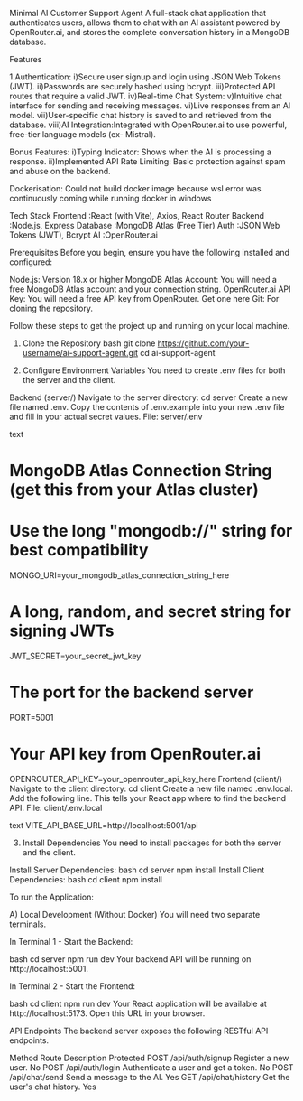 Minimal AI Customer Support Agent
A full-stack chat application that authenticates users, allows them to chat with an AI assistant powered by OpenRouter.ai, and stores the complete conversation history in a MongoDB database.

Features

1.Authentication:
i)Secure user signup and login using JSON Web Tokens (JWT).
ii)Passwords are securely hashed using bcrypt.
iii)Protected API routes that require a valid JWT.
iv)Real-time Chat System:
v)Intuitive chat interface for sending and receiving messages.
vi)Live responses from an AI model.
vii)User-specific chat history is saved to and retrieved from the database.
viii)AI Integration:Integrated with OpenRouter.ai to use powerful, free-tier language models (ex- Mistral).

Bonus Features:
i)Typing Indicator: Shows when the AI is processing a response.
ii)Implemented API Rate Limiting: Basic protection against spam and abuse on the backend.

Dockerisation: Could not build docker image because wsl error was continuously coming while running docker in windows


Tech Stack
Frontend   :React (with Vite), Axios, React Router
Backend    :Node.js, Express
Database   :MongoDB Atlas (Free Tier)
Auth	   :JSON Web Tokens (JWT), Bcrypt
AI	       :OpenRouter.ai



Prerequisites
Before you begin, ensure you have the following installed and configured:

Node.js: Version 18.x or higher
MongoDB Atlas Account: You will need a free MongoDB Atlas account and your connection string.
OpenRouter.ai API Key: You will need a free API key from OpenRouter. Get one here
Git: For cloning the repository.

Follow these steps to get the project up and running on your local machine.

1. Clone the Repository
bash
git clone https://github.com/your-username/ai-support-agent.git
cd ai-support-agent

2. Configure Environment Variables
 You need to create .env files for both the server and the client.

Backend (server/)
Navigate to the server directory: cd server
Create a new file named .env.
Copy the contents of .env.example into your new .env file and fill in your actual secret values.
File: server/.env

text
# MongoDB Atlas Connection String (get this from your Atlas cluster)
# Use the long "mongodb://" string for best compatibility
MONGO_URI=your_mongodb_atlas_connection_string_here

# A long, random, and secret string for signing JWTs
JWT_SECRET=your_secret_jwt_key

# The port for the backend server
PORT=5001

# Your API key from OpenRouter.ai
OPENROUTER_API_KEY=your_openrouter_api_key_here
Frontend (client/)
Navigate to the client directory: cd client
Create a new file named .env.local.
Add the following line. This tells your React app where to find the backend API.
File: client/.env.local

text
VITE_API_BASE_URL=http://localhost:5001/api

3. Install Dependencies
You need to install packages for both the server and the client.

Install Server Dependencies:
bash
cd server
npm install
Install Client Dependencies:
bash
cd client
npm install

To run the Application:

A) Local Development (Without Docker)
 You will need two separate terminals.

In Terminal 1 - Start the Backend:

bash
cd server
npm run dev
Your backend API will be running on http://localhost:5001.

In Terminal 2 - Start the Frontend:

bash
cd client
npm run dev
Your React application will be available at http://localhost:5173. Open this URL in your browser.



API Endpoints
The backend server exposes the following RESTful API endpoints.

Method	Route	                Description	                                 Protected
POST	/api/auth/signup	    Register a new user.	                      No
POST	/api/auth/login	        Authenticate a user and get a token.	      No
POST	/api/chat/send	        Send a message to the AI.	                 Yes
GET	/api/chat/history	        Get the user's chat history.	             Yes
